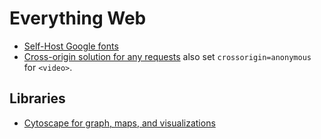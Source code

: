 # Everything Web
- [Self-Host Google fonts](https://google-webfonts-helper.herokuapp.com/fonts)
- [Cross-origin solution for any requests](https://crossorigin.me) also set `crossorigin=anonymous` for `<video>`.


## Libraries
- [Cytoscape for graph, maps, and visualizations](http://js.cytoscape.org)
